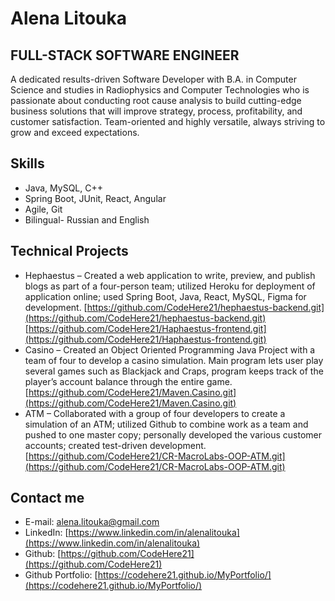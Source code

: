 # Alena Litouka

## FULL-STACK SOFTWARE ENGINEER

A dedicated results-driven Software Developer with B.A. in Computer Science and studies in Radiophysics and Computer Technologies who is passionate about conducting root cause analysis to build cutting-edge business solutions that will improve strategy, process, profitability, and customer satisfaction. Team-oriented and highly versatile, always striving to grow and exceed expectations.

## Skills
* Java, MySQL, C++
* Spring Boot, JUnit, React, Angular
* Agile, Git
* Bilingual- Russian and English


## Technical Projects
* Hephaestus – Created a web application to write, preview, and publish blogs as part of a four-person team; utilized Heroku for deployment of application online; used Spring Boot, Java, React, MySQL, Figma for
development. 
[https://github.com/CodeHere21/hephaestus-backend.git](https://github.com/CodeHere21/hephaestus-backend.git)
[https://github.com/CodeHere21/Haphaestus-frontend.git](https://github.com/CodeHere21/Haphaestus-frontend.git)
* Casino – Created an Object Oriented Programming Java Project with a team of four to develop a casino simulation. Main program lets user play several games such as Blackjack and Craps, program keeps track of the player’s account balance through the entire game. 
[https://github.com/CodeHere21/Maven.Casino.git](https://github.com/CodeHere21/Maven.Casino.git)
* ATM – Collaborated with a group of four developers to create a simulation of an ATM; utilized Github to
combine work as a team and pushed to one master copy; personally developed the various customer
accounts; created test-driven development. [https://github.com/CodeHere21/CR-MacroLabs-OOP-ATM.git](https://github.com/CodeHere21/CR-MacroLabs-OOP-ATM.git)

## Contact me
* E-mail: alena.litouka@gmail.com
* LinkedIn: [https://www.linkedin.com/in/alenalitouka](https://www.linkedin.com/in/alenalitouka)
* Github: [https://github.com/CodeHere21](https://github.com/CodeHere21)
* Github Portfolio: [https://codehere21.github.io/MyPortfolio/](https://codehere21.github.io/MyPortfolio/)